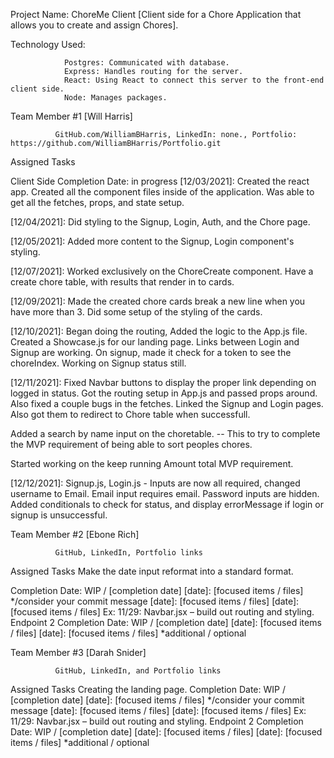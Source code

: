Project Name: ChoreMe Client [Client side for a Chore Application that allows you to create and assign Chores].

Technology Used:

                Postgres: Communicated with database.
                Express: Handles routing for the server.
                React: Using React to connect this server to the front-end client side.
                Node: Manages packages.

Team Member #1  [Will Harris]

              GitHub.com/WilliamBHarris, LinkedIn: none., Portfolio: https://github.com/WilliamBHarris/Portfolio.git

Assigned Tasks

Client Side
Completion Date: in progress
[12/03/2021]: Created the react app.  Created all the component files inside of the application.
              Was able to get all the fetches, props, and state setup.  
              
[12/04/2021]: Did styling to the Signup, Login, Auth, and the Chore page.

[12/05/2021]: Added more content to the Signup, Login component's styling.

[12/07/2021]: Worked exclusively on the ChoreCreate component. Have a create chore table, with results that render in to cards.

[12/09/2021]:  Made the created chore cards break a new line when you have more than 3. Did some setup of the styling of the cards.

[12/10/2021]:  Began doing the routing, Added the logic to the App.js file. Created a Showcase.js for our landing page.  Links between Login 
and Signup are working.  On signup, made it check for a token to see the choreIndex.  Working on Signup status still.

[12/11/2021]: Fixed Navbar buttons to display the proper link depending on logged in status. Got the routing setup in App.js and passed props around.
Also fixed a couple bugs in the fetches. Linked the Signup and Login pages. Also got them to redirect to Chore table when successfull.

Added a search by name input on the choretable. -- This to try to complete the MVP requirement of being able to sort peoples chores.

Started working on the keep running Amount total MVP requirement.

[12/12/2021]:  Signup.js, Login.js - Inputs are now all required, changed username to Email. Email input requires email. Password inputs are hidden.  Added conditionals to check for status, and display errorMessage if login or signup is unsuccessful.




Team Member #2  [Ebone Rich]

              GitHub, LinkedIn, Portfolio links

Assigned Tasks
Make the date input reformat into a standard format.

Completion Date: WIP / [completion date]
[date]: [focused items / files] */consider your commit message
[date]: [focused items / files]
[date]: [focused items / files]
Ex: 11/29: Navbar.jsx – build out routing and styling.
Endpoint 2
Completion Date: WIP / [completion date]
[date]: [focused items / files]
[date]: [focused items / files]
*additional / optional
 

Team Member #3  [Darah Snider]

              GitHub, LinkedIn, and Portfolio links

Assigned Tasks
Creating the landing page. 
Completion Date: WIP / [completion date]
[date]: [focused items / files] */consider your commit message
[date]: [focused items / files]
[date]: [focused items / files]
Ex: 11/29: Navbar.jsx – build out routing and styling.
Endpoint 2
Completion Date: WIP / [completion date]
[date]: [focused items / files]
[date]: [focused items / files]
*additional / optional
